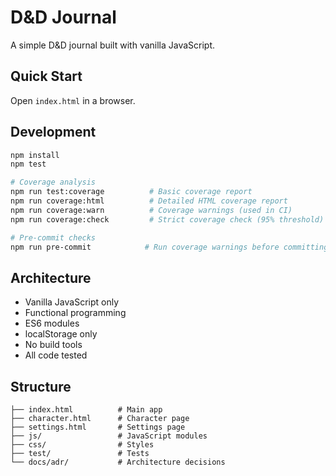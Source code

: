 # D&D Journal

A simple D&D journal built with vanilla JavaScript.

## Quick Start

Open `index.html` in a browser.

## Development

```bash
npm install
npm test

# Coverage analysis
npm run test:coverage          # Basic coverage report
npm run coverage:html          # Detailed HTML coverage report
npm run coverage:warn          # Coverage warnings (used in CI)
npm run coverage:check         # Strict coverage check (95% threshold)

# Pre-commit checks
npm run pre-commit            # Run coverage warnings before committing
```

## Architecture

- Vanilla JavaScript only
- Functional programming
- ES6 modules
- localStorage only
- No build tools
- All code tested

## Structure

```
├── index.html          # Main app
├── character.html      # Character page
├── settings.html       # Settings page
├── js/                 # JavaScript modules
├── css/                # Styles
├── test/               # Tests
└── docs/adr/           # Architecture decisions
```
